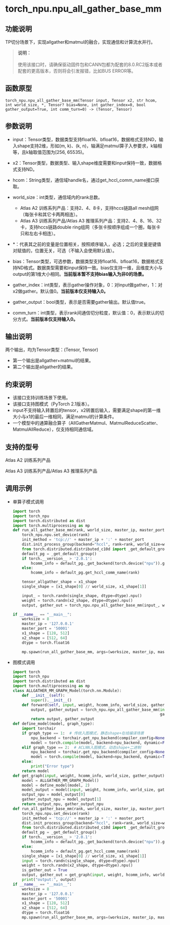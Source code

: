 # torch\_npu.npu\_all\_gather\_base\_mm<a name="ZH-CN_TOPIC_0000001979420567"></a>

## 功能说明<a name="zh-cn_topic_0000001694916914_section14441124184110"></a>

TP切分场景下，实现allgather和matmul的融合，实现通信和计算流水并行。

>**说明：**<br>  
>使用该接口时，请确保驱动固件包和CANN包都为配套的8.0.RC2版本或者配套的更高版本，否则将会引发报错，比如BUS ERROR等。

## 函数原型<a name="zh-cn_topic_0000001694916914_section776431568"></a>

```
torch_npu.npu_all_gather_base_mm(Tensor input, Tensor x2, str hcom, int world_size, *, Tensor? bias=None, int gather_index=0, bool gather_output=True, int comm_turn=0) -> (Tensor, Tensor)
```

## 参数说明<a name="zh-cn_topic_0000001694916914_section112637109429"></a>

-   input：Tensor类型，数据类型支持float16、bfloat16，数据格式支持ND，输入shape支持2维，形如\(m, k\)、\(k, n\)，轴满足matmul算子入参要求，k轴相等，且k轴取值范围为\[256, 65535\)。
-   x2：Tensor类型，数据类型、输入shape维度需要和input保持一致，数据格式支持ND。
-   hcom：String类型，通信域handle名，通过get\_hccl\_comm\_name接口获取。
-   world\_size：int类型，通信域内的rank总数。
    -   <term>Atlas A2 训练系列产品</term>：支持2、4、8卡，支持hccs链路all mesh组网（每张卡和其它卡两两相连）。
    -   <term>Atlas A3 训练系列产品/Atlas A3 推理系列产品</term>：支持2、4、8、16、32卡，支持hccs链路double ring组网（多张卡按顺序组成一个圈，每张卡只和左右卡相连）。

-   \*：代表其之前的变量是位置相关，按照顺序输入，必选；之后的变量是键值对赋值的，位置无关，可选（不输入会使用默认值）。
-   bias：Tensor类型，可选参数，数据类型支持float16、bfloat16，数据格式支持ND格式。数据类型需要和input保持一致。bias仅支持一维，且维度大小与output的第1维大小相同。**当前版本暂不支持bias输入为非0的场景。**
-   gather\_index：int类型，表示gather操作对象，0：对input做gather，1：对x2做gather。默认值0。**当前版本仅支持输入0。**
-   gather\_output：bool类型，表示是否需要gather输出。默认值true。
-   comm\_turn：int类型，表示rank间通信切分粒度，默认值：0，表示默认的切分方式。**当前版本仅支持输入0。**

## 输出说明<a name="zh-cn_topic_0000001694916914_section15236153161410"></a>

两个输出，均为Tensor类型：\(Tensor, Tensor\)

-   第一个输出是allgather+matmul的结果。
-   第二个输出是allgather的结果。

## 约束说明<a name="zh-cn_topic_0000001694916914_section19106152201519"></a>

-   该接口支持训练场景下使用。
-   该接口支持图模式（PyTorch 2.1版本）。
-   input不支持输入转置后的tensor，x2转置后输入，需要满足shape的第一维大小与x1的最后一维相同，满足matmul的计算条件。
-   一个模型中的通算融合算子（AllGatherMatmul、MatmulReduceScatter、MatmulAllReduce），仅支持相同通信域。

## 支持的型号<a name="zh-cn_topic_0000001694916914_section1414151813182"></a>

<term>Atlas A2 训练系列产品</term>

<term>Atlas A3 训练系列产品/Atlas A3 推理系列产品</term>

## 调用示例<a name="zh-cn_topic_0000001694916914_section14459801435"></a>

-   单算子模式调用

    ```python
    import torch
    import torch_npu
    import torch.distributed as dist
    import torch.multiprocessing as mp
    def run_all_gather_base_mm(rank, world_size, master_ip, master_port, x1_shape, x2_shape, dtype):
        torch_npu.npu.set_device(rank)
        init_method = 'tcp://' + master_ip + ':' + master_port
        dist.init_process_group(backend="hccl", rank=rank, world_size=world_size, init_method=init_method)
        from torch.distributed.distributed_c10d import _get_default_group
        default_pg = _get_default_group()
        if torch.__version__ > '2.0.1':
            hcomm_info = default_pg._get_backend(torch.device("npu")).get_hccl_comm_name(rank)
        else:
            hcomm_info = default_pg.get_hccl_comm_name(rank)
    
        tensor_allgather_shape = x1_shape
        single_shape = [x1_shape[0] // world_size, x1_shape[1]]
    
        input_ = torch.randn(single_shape, dtype=dtype).npu()
        weight = torch.randn(x2_shape, dtype=dtype).npu()
        output, gather_out = torch_npu.npu_all_gather_base_mm(input_, weight, hcomm_info, world_size)
    
    if __name__ == "__main__":
        worksize = 8
        master_ip = '127.0.0.1'
        master_port = '50001'
        x1_shape = [128, 512]
        x2_shape = [512, 64]
        dtype = torch.float16
    
        mp.spawn(run_all_gather_base_mm, args=(worksize, master_ip, master_port, x1_shape, x2_shape, dtype), nprocs=worksize)
    ```

-   图模式调用

    ```python
    import torch
    import torch_npu
    import torch.distributed as dist
    import torch.multiprocessing as mp
    class ALLGATHER_MM_GRAPH_Model(torch.nn.Module):
        def __init__(self):
            super().__init__()
        def forward(self, input, weight, hcomm_info, world_size, gather_output):
            output, gather_output = torch_npu.npu_all_gather_base_mm(input, weight, hcomm_info, world_size,
                                                                     gather_output=gather_output)
            return output, gather_output
    def define_model(model, graph_type):
        import torchair
        if graph_type == 1:  # 传统入图模式，静态shape+在线编译场景
            npu_backend = torchair.get_npu_backend(compiler_config=None)
            model = torch.compile(model, backend=npu_backend, dynamic=False)
        elif graph_type == 2:  # ACLNN入图模式，动态shape+二进制
            npu_backend = torchair.get_npu_backend(compiler_config=None)
            model = torch.compile(model, backend=npu_backend, dynamic=True)
        else:
            print("Error type")
        return model
    def get_graph(input, weight, hcomm_info, world_size, gather_output):
        model = ALLGATHER_MM_GRAPH_Model()
        model = define_model(model, 2)
        model_output = model(input, weight, hcomm_info, world_size, gather_output=gather_output)
        output_npu = model_output[0]
        gather_output_npu = model_output[1]
        return output_npu, gather_output_npu
    def run_all_gather_base_mm(rank, world_size, master_ip, master_port, x1_shape, x2_shape, dtype):
        torch_npu.npu.set_device(rank)
        init_method = 'tcp://' + master_ip + ':' + master_port
        dist.init_process_group(backend="hccl", rank=rank, world_size=world_size, init_method=init_method)
        from torch.distributed.distributed_c10d import _get_default_group
        default_pg = _get_default_group()
        if torch.__version__ > '2.0.1':
            hcomm_info = default_pg._get_backend(torch.device("npu")).get_hccl_comm_name(rank)
        else:
            hcomm_info = default_pg.get_hccl_comm_name(rank)
        single_shape = [x1_shape[0] // world_size, x1_shape[1]]
        input = torch.randn(single_shape, dtype=dtype).npu()
        weight = torch.randn(x2_shape, dtype=dtype).npu()
        is_gather_out = True
        output, gather_out = get_graph(input, weight, hcomm_info, world_size, is_gather_out)
        print("output:", output)
    if __name__ == "__main__":
        worksize = 8
        master_ip = '127.0.0.1'
        master_port = '50001'
        x1_shape = [128, 512]
        x2_shape = [512, 64]
        dtype = torch.float16
        mp.spawn(run_all_gather_base_mm, args=(worksize, master_ip, master_port, x1_shape, x2_shape, dtype), nprocs=worksize)
    ```

